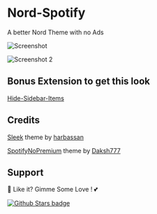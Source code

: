 # Nord-Spotify

A better Nord Theme with no Ads

![Screenshot](https://raw.githubusercontent.com/Tetrax-10/Spicetify-Themes/master/screenshot_1.png)

![Screenshot 2](https://raw.githubusercontent.com/Tetrax-10/Spicetify-Themes/master/screenshot_2.png)

## Bonus Extension to get this look

[Hide-Sidebar-Items](https://github.com/Tetrax-10/Spicetify-Extensions)

## Credits

[Sleek](https://github.com/spicetify/spicetify-themes/tree/master/Sleek) theme by [harbassan](https://github.com/harbassan)

[SpotifyNoPremium](https://github.com/Daksh777/SpotifyNoPremium) theme by [Daksh777](https://github.com/Daksh777)

## Support

🌟 Like it? Gimme Some Love ! 💕

[![Github Stars badge](https://img.shields.io/github/stars/Tetrax-10/Spicetify-Themes?logo=github&style=social)](https://github.com/Tetrax-10/Spicetify-Themes)
